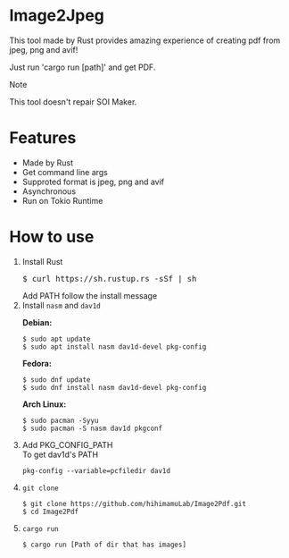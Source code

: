 <h1>Image2Jpeg</h1>
<p>This tool made by Rust provides amazing experience of creating pdf from jpeg, png and avif!</p>
<p>Just run 'cargo run [path]' and get PDF.</p>

> [!NOTE]
> This tool doesn't repair SOI Maker.

<h1>Features</h1>
<ul>
  <li>Made by Rust</li>
  <li>Get command line args</li>
  <li>Supproted format is jpeg, png and avif</li>
  <li>Asynchronous</li>
  <li>Run on Tokio Runtime</li>
</ul>

<h1>How to use</h1>
<ol>
  <li>
    Install Rust
    <pre><co>$ curl https://sh.rustup.rs -sSf | sh</code></pre>
    Add PATH follow the install message
  </li>
  <li>
    Install <code>nasm</code> and <code>dav1d</code>
    <p><b>Debian:</b></p>
    <pre><code>$ sudo apt update<br>$ sudo apt install nasm dav1d-devel pkg-config</code></pre>
    <p><b>Fedora:</b></p>
    <pre><code>$ sudo dnf update<br>$ sudo dnf install nasm dav1d-devel pkg-config</code></pre>
    <p><b>Arch Linux:</b></p>
    <pre><code>$ sudo pacman -Syyu<br>$ sudo pacman -S nasm dav1d pkgconf</code></pre>
  </li>
  <li>
    Add PKG_CONFIG_PATH<br>
    To get dav1d's PATH
    <pre><code>pkg-config --variable=pcfiledir dav1d</code></pre>
  </li>
  <li>
    <code>git clone</code>
    <pre><code>$ git clone https://github.com/hihimamuLab/Image2Pdf.git<br>$ cd Image2Pdf</code></pre>
  </li>
  <li>
    <code>cargo run</code>
    <pre><code>$ cargo run [Path of dir that has images]</code></pre>
  </li>
</ol>
